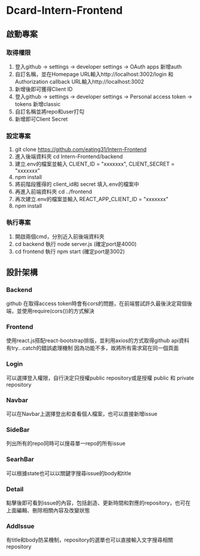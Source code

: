 # Dcard-Intern-Frontend

## 啟動專案

### 取得權限
1. 登入github -> settings -> developer settings -> OAuth apps 新增auth
2. 自訂名稱，並在Homepage URL輸入http://localhost:3002/login 和Authorization callback URL輸入http://localhost:3002
3. 新增後即可獲得Client ID
4. 登入github -> settings -> developer settings -> Personal access token -> tokens 新增classic
5. 自訂名稱並將repo和user打勾
6. 新增即可Client Secret

### 設定專案
1. git clone https://github.com/eating31/Intern-Frontend
2. 進入後端資料夾 cd Intern-Frontend/backend
3. 建立.env的檔案並輸入 CLIENT_ID = "xxxxxxx", CLIENT_SECRET = "xxxxxxx"
4. npm install
5. 將前階段獲得的 client_id和 secret 填入.env的檔案中
6. 再進入前端資料夾 cd ../frontend 
7. 再次建立.env的檔案並輸入 REACT_APP_CLIENT_ID = "xxxxxxx"
8. npm install

### 執行專案
1. 開啟兩個cmd，分別近入前後端資料夾
2. cd backend 執行 node server.js (確定port是4000)
3. cd frontend 執行 npm start (確定port是3002)


## 設計架構

### Backend
github 在取得access token時會有cors的問題，在前端嘗試許久最後決定寫個後端，並使用require(cors())的方式解決

### Frontend
使用react.js搭配react-bootstrap排版，並利用axios的方式取得github api資料
有try...catch的錯誤處理機制
因為功能不多，故將所有需求寫在同一個頁面

### Login
可以選擇登入權限，自行決定只授權public repository或是授權 public 和 private repository

### Navbar
可以在Navbar上選擇登出和查看個人檔案，也可以直接新增issue

### SideBar
列出所有的repo同時可以搜尋單一repo的所有issue

### SearhBar
可以根據state也可以以關鍵字搜尋issue的body和title

### Detail
點擊後即可看到issue的內容，包括創造、更新時間和對應的repository，也可在上面編輯、刪除相關內容及改變狀態

### AddIssue
有title和body防呆機制，repository的選單也可以直接輸入文字搜尋相關repository

